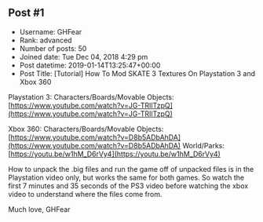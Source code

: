## Post #1
- Username: GHFear
- Rank: advanced
- Number of posts: 50
- Joined date: Tue Dec 04, 2018 4:29 pm
- Post datetime: 2019-01-14T13:25:47+00:00
- Post Title: [Tutorial] How To Mod SKATE 3 Textures On Playstation 3 and Xbox 360

Playstation 3: 
Characters/Boards/Movable Objects: [https://www.youtube.com/watch?v=JG-TRIlTzpQ](https://www.youtube.com/watch?v=JG-TRIlTzpQ)

Xbox 360: 
Characters/Boards/Movable Objects: [https://www.youtube.com/watch?v=D8b5ADbAhDA](https://www.youtube.com/watch?v=D8b5ADbAhDA)
World/Parks: [https://youtu.be/w1hM_D6rVy4](https://youtu.be/w1hM_D6rVy4)

How to unpack the .big files and run the game off of unpacked files is in the Playstation video only, but works the same for both games.
So watch the first 7 minutes and 35 seconds of the PS3 video before watching the xbox video to understand where the files come from.

Much love, 
GHFear
